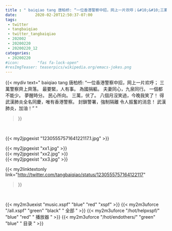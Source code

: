 ```yaml
---
title : " baiqiao tang 唐柏桥: “一位香港警察中招，网上一片欢呼；&#10;&#10;三萬警察齊上齊落。&#10;&#10;最要緊，人有事。&#10;&#10;為國捐軀。&#10;&#10;夫妻同心，九泉同行。&#10;&#10;一個都不能少。&#10;&#10;夢醒時分。&#10;&#10;民心所向。&#10;&#10;三萬，伏了。&#10;&#10;八個月沒笑過，今晚我笑了！&#10;&#10;得武漢肺炎全名同慶，唯有香港警察。&#10;&#10;封鎖警署，強制隔離&#10;&#10;令人振奮的消息！&#10;&#10;武漢肺炎，加油！”  "
date:        2020-02-20T12:50:37-07:00
tags:
 - twitter
 - tangbaiqiao
 - twitter_tangbaiqiao
 - 202002
 - 20200220
 - 20200220_12
categories:
 - 20200220
#icon:        "fas fa-lock-open"
#resImgTeaser: teaserpics/wikipedia.org/emacs-jokes.png
---
```


{{< mydiv text=" baiqiao tang 唐柏桥: “一位香港警察中招，网上一片欢呼；&#10;&#10;三萬警察齊上齊落。&#10;&#10;最要緊，人有事。&#10;&#10;為國捐軀。&#10;&#10;夫妻同心，九泉同行。&#10;&#10;一個都不能少。&#10;&#10;夢醒時分。&#10;&#10;民心所向。&#10;&#10;三萬，伏了。&#10;&#10;八個月沒笑過，今晚我笑了！&#10;&#10;得武漢肺炎全名同慶，唯有香港警察。&#10;&#10;封鎖警署，強制隔離&#10;&#10;令人振奮的消息！&#10;&#10;武漢肺炎，加油！”  "
>}}
<br>


 {{< my2jpgexist "1230555757164122117.1.jpg" >}}<br> 

{{< my2jpgexist "xx1.jpg" >}}<br>
{{< my2jpgexist "xx2.jpg" >}}<br>
{{< my2jpgexist "xx3.jpg" >}}<br>


{{< my2linktextonly link="http://twitter.com/tangbaiqiao/status/1230555757164122117"
>}}


<br>

{{< my2m3uexist "music.xspf"        "blue"   "red"    "xspf" >}} {{< my2m3uforce "/all.xspf"         "green"  "black"  " 全部 " >}} {{< my2m3uforce "/hot/helpxspf/"    "blue"   "red"    " 播放器 " >}} {{< my2m3uforce "/hot/endothers/"   "green"  "blue"   " 目录 " >}} 
